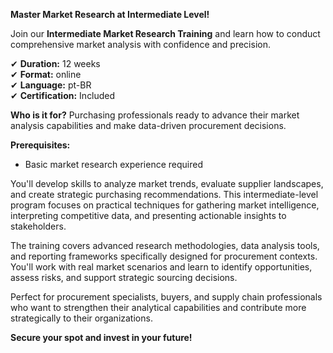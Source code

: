 **Master Market Research at Intermediate Level!**

Join our **Intermediate Market Research Training** and learn how to conduct comprehensive market analysis with confidence and precision.

✔ **Duration:** 12 weeks  
✔ **Format:** online  
✔ **Language:** pt-BR  
✔ **Certification:** Included

**Who is it for?** Purchasing professionals ready to advance their market analysis capabilities and make data-driven procurement decisions.

**Prerequisites:**
- Basic market research experience required

You'll develop skills to analyze market trends, evaluate supplier landscapes, and create strategic purchasing recommendations. This intermediate-level program focuses on practical techniques for gathering market intelligence, interpreting competitive data, and presenting actionable insights to stakeholders.

The training covers advanced research methodologies, data analysis tools, and reporting frameworks specifically designed for procurement contexts. You'll work with real market scenarios and learn to identify opportunities, assess risks, and support strategic sourcing decisions.

Perfect for procurement specialists, buyers, and supply chain professionals who want to strengthen their analytical capabilities and contribute more strategically to their organizations.

**Secure your spot and invest in your future!**